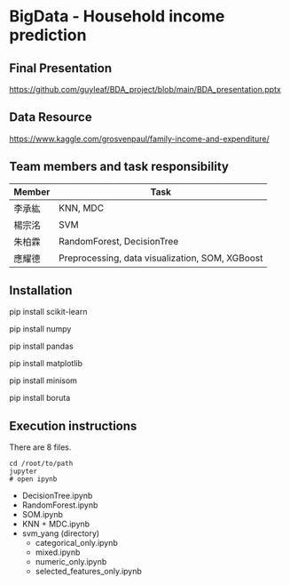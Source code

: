 BigData - **Household income prediction**
===========================


## Final Presentation
https://github.com/guyleaf/BDA_project/blob/main/BDA_presentation.pptx

## Data Resource
https://www.kaggle.com/grosvenpaul/family-income-and-expenditure/

## Team members and task responsibility

| Member | Task                                            |
| ------ | ----------------------------------------------- |
| 李承紘 | KNN, MDC                                        |
| 楊宗洺 | SVM                                             |
| 朱柏霖 | RandomForest, DecisionTree                      |
| 應耀德 | Preprocessing, data visualization, SOM, XGBoost |



## Installation

pip install scikit-learn

pip install numpy

pip install pandas

pip install matplotlib

pip install minisom

pip install boruta



## Execution instructions

There are 8 files.

```
cd /root/to/path
jupyter
# open ipynb
```

* DecisionTree.ipynb
* RandomForest.ipynb
* SOM.ipynb
* KNN + MDC.ipynb
* svm_yang (directory)
  * categorical_only.ipynb
  * mixed.ipynb
  * numeric_only.ipynb
  * selected_features_only.ipynb
